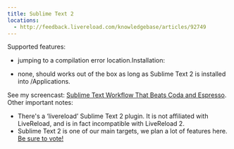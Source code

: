 ```yaml
---
title: Sublime Text 2
locations:
  - http://feedback.livereload.com/knowledgebase/articles/92749
---
```


Supported features:

*   jumping to a compilation error location.Installation:

*   none, should works out of the box as long as Sublime Text 2 is installed into /Applications.

See my screencast:&nbsp;[Sublime Text Workflow That Beats Coda and Espresso](http://tarantsov.com/blog/2012/02/sublime-text-workflow-that-beats-coda-and-espresso/).
Other important notes:

*   There's a ‘livereload’ Sublime Text 2 plugin. It is not affiliated with LiveReload, and is in fact incompatible with LiveReload 2.
*   Sublime Text 2 is one of our main targets, we plan a lot of features here. [Be sure to vote!](http://go.livereload.com/votebox)